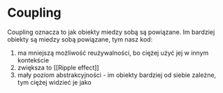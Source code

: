# Coupling

Coupling oznacza to jak obiekty miedzy sobą są powiązane. Im bardziej obiekty są miedzy sobą powiązane, tym nasz kod:
1. ma mniejszą możliwość reużywalności, bo ciężej użyć jej w innym kontekście
2. zwiększa to [[Ripple effect]]
3. mały poziom abstrakcyjności - im obiekty bardziej od siebie zależne, tym ciężej widzieć je jako 